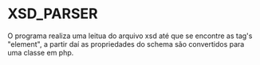# XSD_PARSER
O programa realiza uma leitua do arquivo xsd até que se encontre as tag's "element", a partir daí as propriedades do schema são convertidos para uma classe em php.
